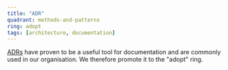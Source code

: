 ```yaml
---
title: "ADR"
quadrant: methods-and-patterns
ring: adopt
tags: [architecture, documentation]
---
```


[ADRs](https://adr.github.io/) have proven to be a useful tool for documentation and are commonly used in
our organisation. We therefore promote it to the "adopt" ring.
